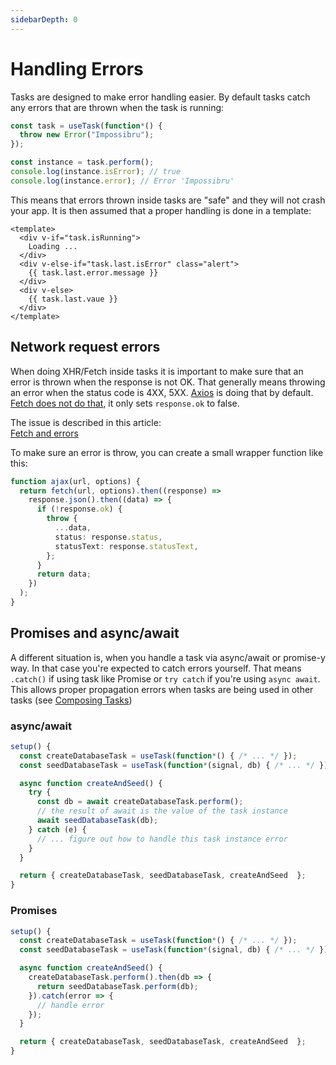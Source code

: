 ```yaml
---
sidebarDepth: 0
---
```


# Handling Errors

Tasks are designed to make error handling easier. By default tasks catch any errors that are thrown when the task is running:

```ts
const task = useTask(function*() {
  throw new Error("Impossibru");
});

const instance = task.perform();
console.log(instance.isError); // true
console.log(instance.error); // Error 'Impossibru'
```

This means that errors thrown inside tasks are "safe" and they will not crash your app. It is then assumed that a proper handling is done in a template:

```vue
<template>
  <div v-if="task.isRunning">
    Loading ...
  </div>
  <div v-else-if="task.last.isError" class="alert">
    {{ task.last.error.message }}
  </div>
  <div v-else>
    {{ task.last.vaue }}
  </div>
</template>
```

## Network request errors

When doing XHR/Fetch inside tasks it is important to make sure that an error is thrown when the response is not OK. That generally means throwing an error when the status code is 4XX, 5XX. [Axios](https://github.com/axios/axios) is doing that by default. [Fetch does not do that](https://developer.mozilla.org/en-US/docs/Web/API/Fetch_API/Using_Fetch#Checking_that_the_fetch_was_successful), it only sets `response.ok` to false.

The issue is described in this article:  
[Fetch and errors](https://www.tjvantoll.com/2015/09/13/fetch-and-errors/)

To make sure an error is throw, you can create a small wrapper function like this:

```ts
function ajax(url, options) {
  return fetch(url, options).then((response) =>
    response.json().then((data) => {
      if (!response.ok) {
        throw {
          ...data,
          status: response.status,
          statusText: response.statusText,
        };
      }
      return data;
    })
  );
}
```

## Promises and async/await

A different situation is, when you handle a task via async/await or promise-y way. In that case you're expected to catch errors yourself. That means `.catch()` if using task like Promise or `try catch` if you're using `async await`. This allows proper propagation errors when tasks are being used in other tasks (see [Composing Tasks](/composing-tasks/))

### async/await

```ts
setup() {
  const createDatabaseTask = useTask(function*() { /* ... */ });
  const seedDatabaseTask = useTask(function*(signal, db) { /* ... */ });

  async function createAndSeed() {
    try {
      const db = await createDatabaseTask.perform();
      // the result of await is the value of the task instance
      await seedDatabaseTask(db);
    } catch (e) {
      // ... figure out how to handle this task instance error
    }
  }

  return { createDatabaseTask, seedDatabaseTask, createAndSeed  };
}
```

### Promises

```ts
setup() {
  const createDatabaseTask = useTask(function*() { /* ... */ });
  const seedDatabaseTask = useTask(function*(signal, db) { /* ... */ });

  async function createAndSeed() {
    createDatabaseTask.perform().then(db => {
      return seedDatabaseTask.perform(db);
    }).catch(error => {
      // handle error
    });
  }

  return { createDatabaseTask, seedDatabaseTask, createAndSeed  };
}
```

